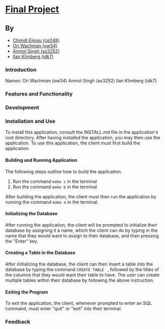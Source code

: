 # [Final Project](https://github.com/cejiogu/final_project)

## By

- [Chimdi Ejiogu (ce248)](https://github.com/cejiogu/)
- [Ori Wachman (ow34)](https://github.com/cejiogu/)
- [Anmol Singh (as3252)](https://github.com/cejiogu/)
- [Ilan Klimberg (idk7)](https://github.coecis.cornell.edu/idk7)

### Introduction

Names: Ori Wachman (ow34)
       Anmol Singh (as3252)
       Ilan Klimberg (idk7)

### Features and Functionality

### Development

### Installation and Use

To install this application, consult the INSTALL.md file in the application's root directory. After having installed the application, you may then use the application. To use this application, the client must first build the application. 

#### Building and Running Application

The following steps outline how to build the applicaiton.

1) Run the command ``` make c ``` in the terminal
2) Run the command ``` make b ``` in the terminal

After building the application, the client must then run the application by running the command ``` make e ``` in the terminal.

#### Initializing the Database

After running the application, the client will be prompted to initialize their database by assigning it a name, which the client can do by typing in the name that they would want to assign to their database, and then pressing the "Enter" key.

#### Creating a Table in the Database

After initializing the database, the client can then insert a table into the database by typing the command ```CREATE TABLE ``` , followed by the titles of the columns that they would want their table to have. The user can create multiple tables within their database by following the above instruction.

#### Exiting the Program

To exit the application, the client, whenever prompted to enter an SQL command, must enter "quit" or "exit" into their terminal.

### Feedback
